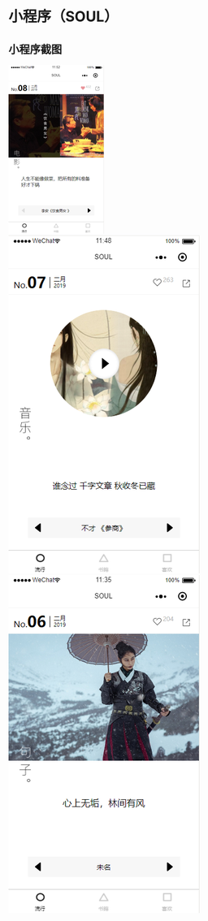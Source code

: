 # 小程序（SOUL）

## 小程序截图

![流行01](./readme/images/liuxing01@50%.png "Optional title") ![流行02](./readme/images/liuxing02.png) ![流行03](./readme/images/liuxing03.png)